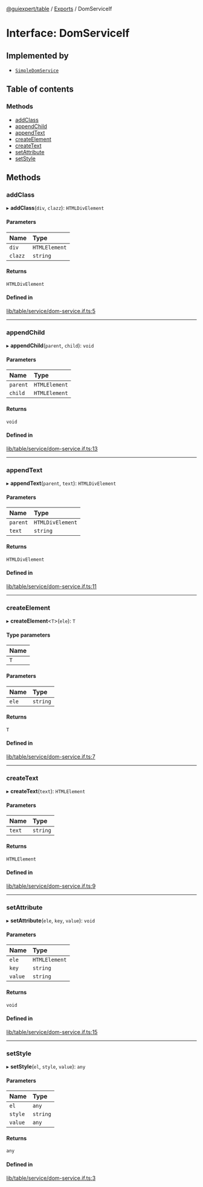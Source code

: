 [@guiexpert/table](../README.md) / [Exports](../modules.md) / DomServiceIf

# Interface: DomServiceIf

## Implemented by

- [`SimpleDomService`](../classes/SimpleDomService.md)

## Table of contents

### Methods

- [addClass](DomServiceIf.md#addclass)
- [appendChild](DomServiceIf.md#appendchild)
- [appendText](DomServiceIf.md#appendtext)
- [createElement](DomServiceIf.md#createelement)
- [createText](DomServiceIf.md#createtext)
- [setAttribute](DomServiceIf.md#setattribute)
- [setStyle](DomServiceIf.md#setstyle)

## Methods

### addClass

▸ **addClass**(`div`, `clazz`): `HTMLDivElement`

#### Parameters

| Name | Type |
| :------ | :------ |
| `div` | `HTMLElement` |
| `clazz` | `string` |

#### Returns

`HTMLDivElement`

#### Defined in

[lib/table/service/dom-service.if.ts:5](https://github.com/guiexperttable/ge-table/blob/65d38fc/libs/table/src/lib/table/service/dom-service.if.ts#L5)

___

### appendChild

▸ **appendChild**(`parent`, `child`): `void`

#### Parameters

| Name | Type |
| :------ | :------ |
| `parent` | `HTMLElement` |
| `child` | `HTMLElement` |

#### Returns

`void`

#### Defined in

[lib/table/service/dom-service.if.ts:13](https://github.com/guiexperttable/ge-table/blob/65d38fc/libs/table/src/lib/table/service/dom-service.if.ts#L13)

___

### appendText

▸ **appendText**(`parent`, `text`): `HTMLDivElement`

#### Parameters

| Name | Type |
| :------ | :------ |
| `parent` | `HTMLDivElement` |
| `text` | `string` |

#### Returns

`HTMLDivElement`

#### Defined in

[lib/table/service/dom-service.if.ts:11](https://github.com/guiexperttable/ge-table/blob/65d38fc/libs/table/src/lib/table/service/dom-service.if.ts#L11)

___

### createElement

▸ **createElement**\<`T`\>(`ele`): `T`

#### Type parameters

| Name |
| :------ |
| `T` |

#### Parameters

| Name | Type |
| :------ | :------ |
| `ele` | `string` |

#### Returns

`T`

#### Defined in

[lib/table/service/dom-service.if.ts:7](https://github.com/guiexperttable/ge-table/blob/65d38fc/libs/table/src/lib/table/service/dom-service.if.ts#L7)

___

### createText

▸ **createText**(`text`): `HTMLElement`

#### Parameters

| Name | Type |
| :------ | :------ |
| `text` | `string` |

#### Returns

`HTMLElement`

#### Defined in

[lib/table/service/dom-service.if.ts:9](https://github.com/guiexperttable/ge-table/blob/65d38fc/libs/table/src/lib/table/service/dom-service.if.ts#L9)

___

### setAttribute

▸ **setAttribute**(`ele`, `key`, `value`): `void`

#### Parameters

| Name | Type |
| :------ | :------ |
| `ele` | `HTMLElement` |
| `key` | `string` |
| `value` | `string` |

#### Returns

`void`

#### Defined in

[lib/table/service/dom-service.if.ts:15](https://github.com/guiexperttable/ge-table/blob/65d38fc/libs/table/src/lib/table/service/dom-service.if.ts#L15)

___

### setStyle

▸ **setStyle**(`el`, `style`, `value`): `any`

#### Parameters

| Name | Type |
| :------ | :------ |
| `el` | `any` |
| `style` | `string` |
| `value` | `any` |

#### Returns

`any`

#### Defined in

[lib/table/service/dom-service.if.ts:3](https://github.com/guiexperttable/ge-table/blob/65d38fc/libs/table/src/lib/table/service/dom-service.if.ts#L3)
